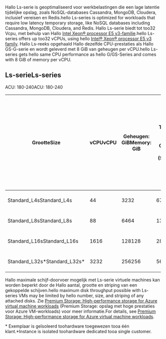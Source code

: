 
<span data-ttu-id="19aaf-101">Hallo Ls-serie is geoptimaliseerd voor werkbelastingen die een lage latentie tijdelijke opslag, zoals NoSQL-databases Cassandra, MongoDB, Cloudera, inclusief vereisen en Redis.</span><span class="sxs-lookup"><span data-stu-id="19aaf-101">hello Ls-series is optimized for workloads that require low latency temporary storage, like NoSQL databases including Cassandra, MongoDB, Cloudera, and Redis.</span></span> <span data-ttu-id="19aaf-102">Hallo Ls-serie biedt tot too32 Vcpu, met behulp van Hallo [Intel Xeon® processor E5 v3-familie](http://www.intel.com/content/www/us/en/processors/xeon/xeon-e5-solutions.html).</span><span class="sxs-lookup"><span data-stu-id="19aaf-102">hello Ls-series offers up too32 vCPUs, using hello [Intel® Xeon® processor E5 v3 family](http://www.intel.com/content/www/us/en/processors/xeon/xeon-e5-solutions.html).</span></span> <span data-ttu-id="19aaf-103">Hallo Ls-reeks opgehaald Hallo dezelfde CPU-prestaties als Hallo GS-G-serie en wordt geleverd met 8 GiB van geheugen per vCPU.</span><span class="sxs-lookup"><span data-stu-id="19aaf-103">hello Ls-series gets hello same CPU performance as hello G/GS-Series and comes with 8 GiB of memory per vCPU.</span></span>  

## <a name="ls-series"></a><span data-ttu-id="19aaf-104">Ls-serie</span><span class="sxs-lookup"><span data-stu-id="19aaf-104">Ls-series</span></span>

<span data-ttu-id="19aaf-105">ACU: 180-240</span><span class="sxs-lookup"><span data-stu-id="19aaf-105">ACU: 180-240</span></span>
 
| <span data-ttu-id="19aaf-106">Grootte</span><span class="sxs-lookup"><span data-stu-id="19aaf-106">Size</span></span>          | <span data-ttu-id="19aaf-107">vCPU</span><span class="sxs-lookup"><span data-stu-id="19aaf-107">vCPU</span></span> | <span data-ttu-id="19aaf-108">Geheugen: GiB</span><span class="sxs-lookup"><span data-stu-id="19aaf-108">Memory: GiB</span></span> | <span data-ttu-id="19aaf-109">Tijdelijke opslag (SSD) GiB</span><span class="sxs-lookup"><span data-stu-id="19aaf-109">Temp storage (SSD) GiB</span></span> | <span data-ttu-id="19aaf-110">Max. aantal gegevensschijven</span><span class="sxs-lookup"><span data-stu-id="19aaf-110">Max data disks</span></span> | <span data-ttu-id="19aaf-111">Maximale doorvoer voor schijven met caching en tijdelijke opslag: IOPS / MBps (cachegrootte in GiB)</span><span class="sxs-lookup"><span data-stu-id="19aaf-111">Max cached and temp storage throughput: IOPS / MBps (cache size in GiB)</span></span> | <span data-ttu-id="19aaf-112">Max. doorvoer voor schijf zonder caching: IOPS/MBps</span><span class="sxs-lookup"><span data-stu-id="19aaf-112">Max uncached disk throughput: IOPS / MBps</span></span> | <span data-ttu-id="19aaf-113">Maximum aantal NIC's/verwachte netwerkprestaties (Mbps)</span><span class="sxs-lookup"><span data-stu-id="19aaf-113">Max NICs / Expected network performance (Mbps)</span></span> | 
|---------------|-----------|-------------|--------------------------|----------------|-------------------------------------------------------------|-------------------------------------------|------------------------------| 
| <span data-ttu-id="19aaf-114">Standard_L4s</span><span class="sxs-lookup"><span data-stu-id="19aaf-114">Standard_L4s</span></span>  | <span data-ttu-id="19aaf-115">4</span><span class="sxs-lookup"><span data-stu-id="19aaf-115">4</span></span>    | <span data-ttu-id="19aaf-116">32</span><span class="sxs-lookup"><span data-stu-id="19aaf-116">32</span></span>   | <span data-ttu-id="19aaf-117">678</span><span class="sxs-lookup"><span data-stu-id="19aaf-117">678</span></span>   | <span data-ttu-id="19aaf-118">8</span><span class="sxs-lookup"><span data-stu-id="19aaf-118">8</span></span>              | <span data-ttu-id="19aaf-119">N.V.T./N.V.T. (0)</span><span class="sxs-lookup"><span data-stu-id="19aaf-119">NA / NA (0)</span></span>          | <span data-ttu-id="19aaf-120">5000 / 125</span><span class="sxs-lookup"><span data-stu-id="19aaf-120">5,000 / 125</span></span>                               | <span data-ttu-id="19aaf-121">2 / 4000</span><span class="sxs-lookup"><span data-stu-id="19aaf-121">2 / 4000</span></span>       | 
| <span data-ttu-id="19aaf-122">Standard_L8s</span><span class="sxs-lookup"><span data-stu-id="19aaf-122">Standard_L8s</span></span>  | <span data-ttu-id="19aaf-123">8</span><span class="sxs-lookup"><span data-stu-id="19aaf-123">8</span></span>    | <span data-ttu-id="19aaf-124">64</span><span class="sxs-lookup"><span data-stu-id="19aaf-124">64</span></span>   | <span data-ttu-id="19aaf-125">1388</span><span class="sxs-lookup"><span data-stu-id="19aaf-125">1,388</span></span> | <span data-ttu-id="19aaf-126">16</span><span class="sxs-lookup"><span data-stu-id="19aaf-126">16</span></span>             | <span data-ttu-id="19aaf-127">N.V.T./N.V.T. (0)</span><span class="sxs-lookup"><span data-stu-id="19aaf-127">NA / NA (0)</span></span>          | <span data-ttu-id="19aaf-128">10.000 / 250</span><span class="sxs-lookup"><span data-stu-id="19aaf-128">10,000 / 250</span></span>                              | <span data-ttu-id="19aaf-129">4 / 8000</span><span class="sxs-lookup"><span data-stu-id="19aaf-129">4 / 8000</span></span>  | 
| <span data-ttu-id="19aaf-130">Standard_L16s</span><span class="sxs-lookup"><span data-stu-id="19aaf-130">Standard_L16s</span></span> | <span data-ttu-id="19aaf-131">16</span><span class="sxs-lookup"><span data-stu-id="19aaf-131">16</span></span>   | <span data-ttu-id="19aaf-132">128</span><span class="sxs-lookup"><span data-stu-id="19aaf-132">128</span></span>  | <span data-ttu-id="19aaf-133">2807</span><span class="sxs-lookup"><span data-stu-id="19aaf-133">2,807</span></span> | <span data-ttu-id="19aaf-134">32</span><span class="sxs-lookup"><span data-stu-id="19aaf-134">32</span></span>             | <span data-ttu-id="19aaf-135">N.V.T./N.V.T. (0)</span><span class="sxs-lookup"><span data-stu-id="19aaf-135">NA / NA (0)</span></span>          | <span data-ttu-id="19aaf-136">20.000 / 500</span><span class="sxs-lookup"><span data-stu-id="19aaf-136">20,000 / 500</span></span>                              | <span data-ttu-id="19aaf-137">8 / 6000 - 16000 &#8224;</span><span class="sxs-lookup"><span data-stu-id="19aaf-137">8 / 6000 - 16000 &#8224;</span></span> | 
| <span data-ttu-id="19aaf-138">Standard_L32s*</span><span class="sxs-lookup"><span data-stu-id="19aaf-138">Standard_L32s*</span></span> | <span data-ttu-id="19aaf-139">32</span><span class="sxs-lookup"><span data-stu-id="19aaf-139">32</span></span> | <span data-ttu-id="19aaf-140">256</span><span class="sxs-lookup"><span data-stu-id="19aaf-140">256</span></span>  | <span data-ttu-id="19aaf-141">5630</span><span class="sxs-lookup"><span data-stu-id="19aaf-141">5,630</span></span> | <span data-ttu-id="19aaf-142">64</span><span class="sxs-lookup"><span data-stu-id="19aaf-142">64</span></span>             | <span data-ttu-id="19aaf-143">N.V.T./N.V.T. (0)</span><span class="sxs-lookup"><span data-stu-id="19aaf-143">NA / NA (0)</span></span>          | <span data-ttu-id="19aaf-144">40.000 / 1,000</span><span class="sxs-lookup"><span data-stu-id="19aaf-144">40,000 / 1,000</span></span>                            | <span data-ttu-id="19aaf-145">8 / 20000</span><span class="sxs-lookup"><span data-stu-id="19aaf-145">8 / 20000</span></span> | 
 

<span data-ttu-id="19aaf-146">Hallo maximale schijf-doorvoer mogelijk met Ls-serie virtuele machines kan worden beperkt door de Hallo aantal, grootte en striping van een gekoppelde schijven.</span><span class="sxs-lookup"><span data-stu-id="19aaf-146">hello maximum disk throughput  possible with Ls-series VMs may be limited by hello number, size, and striping of any attached disks.</span></span> <span data-ttu-id="19aaf-147">Zie [Premium Storage: High-performance storage for Azure virtual machine workloads](../articles/storage/common/storage-premium-storage.md) (Premium Storage: opslag met hoge prestaties voor Azure VM-workloads) voor meer informatie.</span><span class="sxs-lookup"><span data-stu-id="19aaf-147">For details, see [Premium Storage: High-performance storage for Azure virtual machine workloads](../articles/storage/common/storage-premium-storage.md).</span></span> 

<span data-ttu-id="19aaf-148">* Exemplaar is geïsoleerd toohardware toegewezen tooa één klant.</span><span class="sxs-lookup"><span data-stu-id="19aaf-148">*Instance is isolated toohardware dedicated tooa single customer.</span></span>

